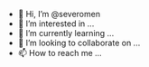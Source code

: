 - 👋 Hi, I’m @severomen
- 👀 I’m interested in ...
- 🌱 I’m currently learning ...
- 💞️ I’m looking to collaborate on ...
- 📫 How to reach me ...

<!---
severomen/severomen is a ✨ special ✨ repository because its `README.md` (this file) appears on your GitHub profile.
You can click the Preview link to take a look at your changes.
--->
